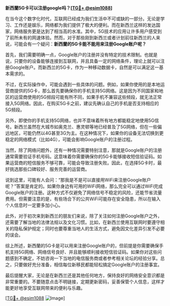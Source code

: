 **新西蘭5G卡可以注册google吗？[[TG💪+ @esim1088](https://t.me/s/esim1088)]**

在当今这个数字化时代，互联网已经成为我们生活中不可或缺的一部分。无论是学习、工作还是娱乐，网络都为我们提供了极大的便利。而在新西兰这样的发达国家，网络服务更是达到了相当高的水准。其中，5G技术的应用让许多用户感受到了前所未有的网速体验。然而，对于那些刚到新西兰或者计划前往新西兰的人来说，可能会有一个疑问：**新西蘭的5G卡能不能用来注册Google账户呢？**

首先，我们需要明确一点，Google账户的注册并没有特定的技术限制。也就是说，只要你的设备能够连接到互联网，并且具备一定的网络条件，理论上就可以注册Google账户。而新西兰的5G卡，作为一种移动数据卡，自然是可以满足这一基本需求的。

不过，在实际操作中，可能会遇到一些具体的问题。例如，如果你使用的是本地运营商提供的5G卡，那么首先要确保你的手机支持5G网络。这是因为不同国家和地区的运营商使用的5G频段可能有所不同，如果手机不兼容这些频段，就无法正常接入5G网络。因此，在购买5G卡之前，建议先确认自己的手机是否支持相应的5G频段。

另外，即使你的手机支持5G网络，也并不意味着所有地方都能稳定地使用5G信号。新西兰虽然在大城市如奥克兰、惠灵顿等地已经普及了5G网络，但在一些偏远地区，可能仍然以4G甚至3G为主。在这种情况下，如果你的设备无法切换到更稳定的网络模式（比如4G），可能会影响Google账户的注册过程。

当然，除了网络问题外，还有一种情况需要特别注意，那就是Google账户的注册通常需要验证手机号码。这意味着你需要确保你的5G卡能够接收短信验证码。如果运营商的短信服务不够可靠，可能会导致注册失败。因此，在选择5G卡时，最好挑选那些口碑较好、服务完善的运营商。

说到这里，可能有人会问：“那我是不是可以直接用WiFi来注册Google账户呢？”答案是肯定的。如果你身边有可用的WiFi网络，那么完全可以通过WiFi完成Google账户的注册。这种方式不仅避免了网络信号不稳定的风险，还能节省流量费用。但需要注意的是，有些场合下的公共WiFi可能存在安全隐患，所以在输入个人信息时一定要多加小心。

此外，对于初次来到新西兰的朋友们来说，除了关注如何注册Google账户之外，还需要了解当地的法律法规以及文化习惯。比如，在新西兰使用互联网时要遵守相关的隐私保护规定；同时也要尊重当地人的生活方式，避免因文化差异引发不必要的误会。

综上所述，新西蘭的5G卡是可以用来注册Google账户的，但前提是你需要确保手机支持5G网络、网络信号良好、并且能够顺利接收短信验证码。如果你对这些问题感到不确定，不妨咨询一下当地的电信服务商或者参考相关论坛的经验分享。总之，只要做好充分准备，相信每位新移民都能轻松搞定Google账户的注册事宜。

最后提醒大家，无论是在新西兰还是其他任何地方，保持良好的网络安全意识都是非常重要的。不要随意点击不明链接，定期更新密码，妥善保管个人信息，这样才能更好地享受互联网带来的便利与乐趣。

[[TG💪+ @esim1088](https://t.me/s/esim1088) ![Image](https://i.postimg.cc/4NQfJmqS/Snipaste-2025-05-13-00-14-12.png)]